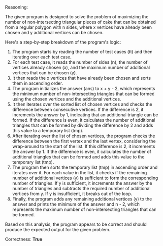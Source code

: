Reasoning:

The given program is designed to solve the problem of maximizing the number of non-intersecting triangular pieces of cake that can be obtained from a regular polygon with n sides, where x vertices have already been chosen and y additional vertices can be chosen.

Here's a step-by-step breakdown of the program's logic:

1.  The program starts by reading the number of test cases (tt) and then iterating over each test case.
2.  For each test case, it reads the number of sides (n), the number of vertices already chosen (x), and the maximum number of additional vertices that can be chosen (y).
3.  It then reads the x vertices that have already been chosen and sorts them in ascending order.
4.  The program initializes the answer (ans) to x + y - 2, which represents the minimum number of non-intersecting triangles that can be formed using the chosen vertices and the additional vertices.
5.  It then iterates over the sorted list of chosen vertices and checks the difference between consecutive vertices. If the difference is 2, it increments the answer by 1, indicating that an additional triangle can be formed. If the difference is even, it calculates the number of additional triangles that can be formed by dividing the difference by 2 and adds this value to a temporary list (tmp).
6.  After iterating over the list of chosen vertices, the program checks the difference between the first vertex and the last vertex, considering the wrap-around to the start of the list. If this difference is 2, it increments the answer by 1. If the difference is even, it calculates the number of additional triangles that can be formed and adds this value to the temporary list (tmp).
7.  The program then sorts the temporary list (tmp) in ascending order and iterates over it. For each value in the list, it checks if the remaining number of additional vertices (y) is sufficient to form the corresponding number of triangles. If y is sufficient, it increments the answer by the number of triangles and subtracts the required number of additional vertices from y. If y is insufficient, it breaks out of the loop.
8.  Finally, the program adds any remaining additional vertices (y) to the answer and prints the minimum of the answer and n - 2, which represents the maximum number of non-intersecting triangles that can be formed.

Based on this analysis, the program appears to be correct and should produce the expected output for the given problem.

Correctness: **True**